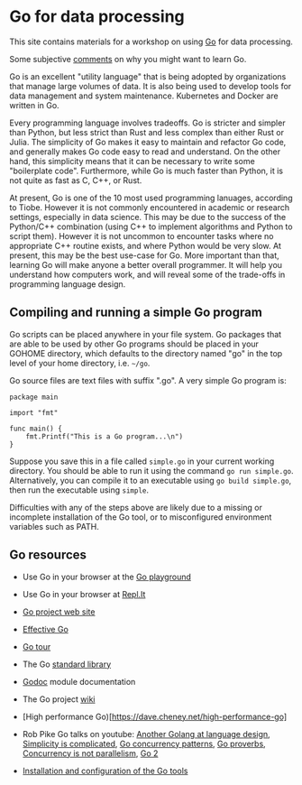 Go for data processing
======================

This site contains materials for a workshop on using
[Go](http://golang.org) for data processing.

Some subjective [comments](why.md) on why you might want to learn Go.

Go is an excellent "utility language" that is being adopted by organizations that
manage large volumes of data.  It is also being used to develop tools for data
management and system maintenance.  Kubernetes and Docker are written in Go.

Every programming language involves tradeoffs.
Go is stricter and simpler than Python, but less strict than Rust and less
complex than either Rust or Julia.  The simplicity of Go makes it easy
to maintain and refactor Go code, and generally makes Go code easy to
read and understand.  On the other hand, this simplicity means that
it can be necessary to write some "boilerplate code".  Furthermore, while
Go is much faster than Python, it is not quite as fast as C, C++, or Rust.

At present, Go is one of the 10 most used programming lanuages,
according to Tiobe.  However it is not commonly encountered in academic or research settings,
especially in data science.  This may be due to the success of the Python/C++
combination (using C++ to implement algorithms and Python to script them).
However it is not uncommon to encounter tasks where no appropriate C++ routine exists,
and where Python would be very slow.  At present, this may be the best
use-case for Go.  More important than that, learning Go will make anyone a better
overall programmer.  It will help you understand how computers work,
and will reveal some of the trade-offs in programming language design.


Compiling and running a simple Go program
-----------------------------------------

Go scripts can be placed anywhere in your file system.  Go packages
that are able to be used by other Go programs should be placed in your
GOHOME directory, which defaults to the directory named "go" in the
top level of your home directory, i.e. `~/go`.

Go source files are text files with suffix ".go".  A very simple Go
program is:

```
package main

import "fmt"

func main() {
    fmt.Printf("This is a Go program...\n")
}
```

Suppose you save this in a file called `simple.go` in your current
working directory.  You should be able to run it using the command `go
run simple.go`.  Alternatively, you can compile it to an executable
using `go build simple.go`, then run the executable using `simple`.

Difficulties with any of the steps above are likely due to a missing
or incomplete installation of the Go tool, or to misconfigured
environment variables such as PATH.


Go resources
------------

* Use Go in your browser at the [Go playground](https://play.golang.org/)

* Use Go in your browser at [Repl.It](https://repl.it/repls)

* [Go project web site](http://golang.org)

* [Effective Go](https://golang.org/doc/effective_go.html)

* [Go tour](https://tour.golang.org/list)

* The Go [standard library](https://golang.org/pkg/)

* [Godoc](https://godoc.org) module documentation

* The Go project [wiki](https://github.com/golang/go/wiki)

* [High performance Go)[https://dave.cheney.net/high-performance-go]

* Rob Pike Go talks on youtube: [Another Golang at language
design](https://www.youtube.com/watch?v=7VcArS4Wpqk), [Simplicity is
complicated](https://www.youtube.com/watch?v=rFejpH_tAHM), [Go
concurrency patterns](https://www.youtube.com/watch?v=f6kdp27TYZs),
[Go proverbs](https://www.youtube.com/watch?v=PAAkCSZUG1c),
[Concurrency is not
parallelism](https://www.youtube.com/watch?v=B9lP-E4J_lc),
[Go 2](https://www.youtube.com/watch?v=RIvL2ONhFBI)

* [Installation and configuration of the Go tools](install.md)
